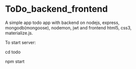 # ToDo_backend_frontend

A simple app todo app with backend on nodejs, express, mongodb(mongoose), nodemon, jwt and frontend html5, css3, materialize.js.

To start server: 

cd todo

npm start

